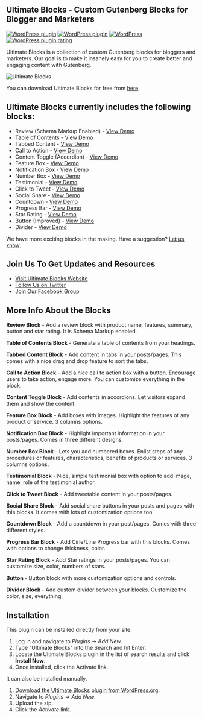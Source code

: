 ## Ultimate Blocks - Custom Gutenberg Blocks for Blogger and Marketers
[![WordPress plugin](https://img.shields.io/wordpress/plugin/v/ultimate-blocks.svg?style=plastic)](https://wordpress.org/plugins/ultimate-blocks/)
[![WordPress plugin](https://img.shields.io/wordpress/plugin/dt/ultimate-blocks.svg?style=plastic)](https://wordpress.org/plugins/ultimate-blocks/)
[![WordPress](https://img.shields.io/wordpress/v/ultimate-blocks.svg)](https://wordpress.org/plugins/ultimate-blocks/)
[![WordPress plugin rating](https://img.shields.io/wordpress/plugin/r/ultimate-blocks.svg)](https://wordpress.org/support/plugin/ultimate-blocks/reviews/)

Ultimate Blocks is a collection of custom Gutenberg blocks for bloggers and marketers. Our goal is to make it insanely easy for you to create better and engaging content with Gutenberg.

![Ultimate Blocks](https://ultimateblocks.com/wp-content/uploads/2019/01/banner-1544x500.jpg)

You can download Ultimate Blocks for free from [here](https://wordpress.org/plugins/ultimate-blocks/).

## Ultimate Blocks currently includes the following blocks:

* Review (Schema Markup Enabled) - [View Demo](https://ultimateblocks.com/schema-review-block-gutenberg)
* Table of Contents - [View Demo](https://ultimateblocks.com/table-of-contents-block-for-gutenberg-editor/)
* Tabbed Content - [View Demo](https://ultimateblocks.com/tabbed-content-block-for-gutenberg/)
* Call to Action - [View Demo](https://ultimateblocks.com/call-to-action-block-gutenberg/)
* Content Toggle (Accordion) - [View Demo](https://ultimateblocks.com/content-toggle-block-gutenberg/)
* Feature Box - [View Demo](https://ultimateblocks.com/feature-box-block-for-gutenberg-editor/)
* Notification Box - [View Demo](https://ultimateblocks.com/notification-box-block-for-gutenberg-editor/)
* Number Box - [View Demo](https://ultimateblocks.com/number-box-block-for-gutenberg-editor/)
* Testimonial - [View Demo](https://ultimateblocks.com/testimonial-block-for-gutenberg-editor/)
* Click to Tweet - [View Demo](https://ultimateblocks.com/click-to-tweet-block-gutenberg/)
* Social Share - [View Demo](https://ultimateblocks.com/social-share-block-for-gutenberg-editor/)
* Countdown - [View Demo](https://ultimateblocks.com/countdown-block-gutenberg/)
* Progress Bar - [View Demo](https://ultimateblocks.com/progress-bar-block-for-gutenberg-editor/)
* Star Rating - [View Demo](https://ultimateblocks.com/star-rating-block/)
* Button (Improved) - [View Demo](https://ultimateblocks.com/improved-button-block-gutenberg/)
* Divider - [View Demo](https://ultimateblocks.com/divider-block-for-gutenberg/)

We have more exciting blocks in the making. Have a suggestion? [Let us know](https://ultimateblocks.com/contact/).

## Join Us To Get Updates and Resources

* [Visit Ultimate Blocks Website](https://ultimateblocks.com?utm_medium=wp.org&utm_source=wordpressorg&utm_campaign=readme&utm_content=ultimateblocks)
* [Follow Us on Twitter](http://twitter.com/Ultimate_Blocks)
* [Join Our Facebook Group](https://www.facebook.com/groups/2063872290348170/)

## More Info About the Blocks

**Review Block** - Add a review block with product name, features, summary, button and star rating. It is Schema Markup enabled.

**Table of Contents Block** - Generate a table of contents from your headings. 

**Tabbed Content Block** - Add content in tabs in your posts/pages. This comes with a nice drag and drop feature to sort the tabs.

**Call to Action Block** - Add a nice call to action box with a button. Encourage users to take action, engage more. You can customize everything in the block.

**Content Toggle Block** - Add contents in accordions. Let visitors expand them and show the content.

**Feature Box Block** - Add boxes with images. Highlight the features of any product or service. 3 columns options.

**Notification Box Block** - Highlight important information in your posts/pages. Comes in three different designs.

**Number Box Block** - Lets you add numbered boxes. Enlist steps of any procedures or features, characteristics, benefits of products or services. 3 columns options.

**Testimonial Block** - Nice, simple testimonial box with option to add image, name, role of the testimonial author.

**Click to Tweet Block** - Add tweetable content in your posts/pages.

**Social Share Block** - Add social share buttons in your posts and pages with this blocks. It comes with lots of customization options too.

**Countdown Block** - Add a countdown in your post/pages. Comes with three different styles.

**Progress Bar Block** - Add Cirle/Line Progress bar with this blocks. Comes with options to change thickness, color.

**Star Rating Block** - Add Star ratings in your posts/pages. You can customize size, color, numbers of stars.

**Button** - Button block with more customization options and controls.

**Divider Block** - Add custom divider between your blocks. Customize the color, size, everything.

## Installation

This plugin can be installed directly from your site.

1. Log in and navigate to _Plugins &rarr; Add New_.
2. Type "Ultimate Blocks" into the Search and hit Enter.
3. Locate the Ultimate Blocks plugin in the list of search results and click **Install Now**.
4. Once installed, click the Activate link.

It can also be installed manually.

1. [Download the Ultimate Blocks plugin from WordPress.org](https://wordpress.org/plugins/ultimate-blocks/).
2. Navigate to _Plugins &rarr; Add New_.
3. Upload the zip.
4. Click the *Activate* link.
